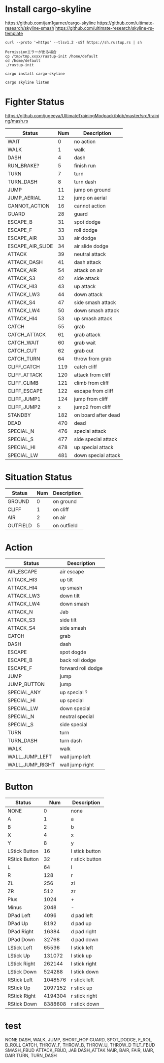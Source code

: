 
# Install cargo-skyline

https://github.com/jam1garner/cargo-skyline
https://github.com/ultimate-research/skyline-smash
https://github.com/ultimate-research/skyline-rs-template


```
curl --proto '=https' --tlsv1.2 -sSf https://sh.rustup.rs | sh

Permissionエラーが出る場合
cp /tmp/tmp.xxxx/rustup-init /home/default
cd /home/default
./rustup-init
```

```
cargo install cargo-skyline
```

```
cargo skyline listen
```

# Fighter Status
https://github.com/jugeeya/UltimateTrainingModpack/blob/master/src/training/mash.rs

| Status           | Num | Description         |
| ---------------- | --- | ------------------- |
| WAIT             | 0   | no action           |
| WALK             | 1   | walk                |
| DASH             | 4   | dash                |
| RUN_BRAKE?       | 5   | finish run          |
| TURN             | 7   | turn                |
| TURN_DASH        | 8   | turn dash           |
| JUMP             | 11  | jump on ground      |
| JUMP_AERIAL      | 12  | jump on aerial      |
| CANNOT_ACTION    | 16  | cannot action       |
| GUARD            | 28  | guard               |
| ESCAPE_B         | 31  | spot dodge          |
| ESCAPE_F         | 33  | roll dodge          |
| ESCAPE_AIR       | 33  | air dodge           |
| ESCAPE_AIR_SLIDE | 34  | air slide dodge     |
| ATTACK           | 39  | neutral attack      |
| ATTACK_DASH      | 41  | dash attack         |
| ATTACK_AIR       | 54  | attack on air       |
| ATTACK_S3        | 42  | side attack         |
| ATTACK_HI3       | 43  | up attack           |
| ATTACK_LW3       | 44  | down attack         |
| ATTACK_S4        | 47  | side smash attack   |
| ATTACK_LW4       | 50  | down smash attack   |
| ATTACK_HI4       | 53  | up smash attack     |
| CATCH            | 55  | grab                |
| CATCH_ATTACK     | 61  | grab attack         |
| CATCH_WAIT       | 60  | grab wait           |
| CATCH_CUT        | 62  | grab cut            |
| CATCH_TURN       | 64  | throw from grab     |
| CLIFF_CATCH      | 119 | catch cliff         |
| CLIFF_ATTACK     | 120 | attack from cliff   |
| CLIFF_CLIMB      | 121 | climb from cliff    |
| CLIFF_ESCAPE     | 122 | escape from cliff   |
| CLIFF_JUMP1      | 124 | jump from cliff     |
| CLIFF_JUMP2      | x   | jump2 from cliff    |
| STANDBY          | 182 | on board after dead |
| DEAD             | 470 | dead                |
| SPECIAL_N        | 476 | special attack      |
| SPECIAL_S        | 477 | side special attack |
| SPECIAL_HI       | 478 | up special attack   |
| SPECIAL_LW       | 481 | down special attack |

# Situation Status

| Status   | Num | Description |
| -------- | --- | ----------- |
| GROUND   | 0   | on ground   |
| CLIFF    | 1   | on cliff    |
| AIR      | 2   | on air      |
| OUTFIELD | 5   | on outfield |

# Action

| Status          | Description        |
| --------------- | ------------------ |
| AIR_ESCAPE      | air escape         |
| ATTACK_HI3      | up tilt            |
| ATTACK_HI4      | up smash           |
| ATTACK_LW3      | down tilt          |
| ATTACK_LW4      | down smash         |
| ATTACK_N        | Jab                |
| ATTACK_S3       | side tilt          |
| ATTACK_S4       | side smash         |
| CATCH           | grab               |
| DASH            | dash               |
| ESCAPE          | spot dogde         |
| ESCAPE_B        | back roll dodge    |
| ESCAPE_F        | forward roll dodge |
| JUMP            | jump               |
| JUMP_BUTTON     | jump               |
| SPECIAL_ANY     | up special ?       |
| SPECIAL_HI      | up special         |
| SPECIAL_LW      | down special       |
| SPECIAL_N       | neutral special    |
| SPECIAL_S       | side special       |
| TURN            | turn               |
| TURN_DASH       | turn dash          |
| WALK            | walk               |
| WALL_JUMP_LEFT  | wall jump left     |
| WALL_JUMP_RIGHT | wall jump right    |

# Button

| Status        | Num     | Description    |
| ------------- | ------- | -------------- |
| NONE          | 0       | none           |
| A             | 1       | a              |
| B             | 2       | b              |
| X             | 4       | x              |
| Y             | 8       | y              |
| LStick Button | 16      | l stick button |
| RStick Button | 32      | r stick button |
| L             | 64      | l              |
| R             | 128     | r              |
| ZL            | 256     | zl             |
| ZR            | 512     | zr             |
| Plus          | 1024    | +              |
| Minus         | 2048    | -              |
| DPad Left     | 4096    | d pad left     |
| DPad Up       | 8192    | d pad up       |
| DPad Right    | 16384   | d pad right    |
| DPad Down     | 32768   | d pad down     |
| LStick Left   | 65536   | l stick left   |
| LStick Up     | 131072  | l stick up     |
| LStick Right  | 262144  | l stick right  |
| LStick Down   | 524288  | l stick down   |
| RStick Left   | 1048576 | r stick left   |
| RStick Up     | 2097152 | r stick up     |
| RStick Right  | 4194304 | r stick right  |
| RStick Down   | 8388608 | r stick down   |

# test
NONE
DASH, WALK, JUMP, SHORT_HOP
GUARD, SPOT_DODGE, F_ROL, B_ROLL
CATCH, THROW_F, THROW_B, THROW_U, THROW_D
TILT_FBUD
SMASH_FBUD
ATTACK_FBUD, JAB
DASH_ATTAK
NAIR, BAIR, FAIR, UAIR, DAIR
TURN, TURN_DASH
